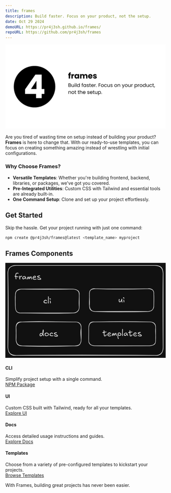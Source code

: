 ```yaml
---
title: frames
description: Build faster. Focus on your product, not the setup.
date: Oct 29 2024
demoURL: https://pr4j3sh.github.io/frames/
repoURL: https://github.com/pr4j3sh/frames
---
```


![frames](./banner.png)

Are you tired of wasting time on setup instead of building your product? **Frames** is here to change that. With our ready-to-use templates, you can focus on creating something amazing instead of wrestling with initial configurations.

### Why Choose Frames?

- **Versatile Templates**: Whether you're building frontend, backend, libraries, or packages, we've got you covered.
- **Pre-Integrated Utilities**: Custom CSS with Tailwind and essential tools are already built-in.
- **One Command Setup**: Clone and set up your project effortlessly.

## Get Started

Skip the hassle. Get your project running with just one command:

```bash
npm create @pr4j3sh/frames@latest <template_name> myproject
```

## **Frames Components**

![components](./components.png)

#### CLI

Simplify project setup with a single command.  
[NPM Package](https://www.npmjs.com/package/@pr4j3sh/create-frame)

#### UI

Custom CSS built with Tailwind, ready for all your templates.  
[Explore UI](https://pr4j3sh.github.io/ui/)

#### Docs

Access detailed usage instructions and guides.  
[Explore Docs](https://pr4j3sh.github.io/frames/)

#### Templates

Choose from a variety of pre-configured templates to kickstart your projects.  
[Browse Templates](https://pr4j3sh.github.io/frames/templates)

With Frames, building great projects has never been easier.
